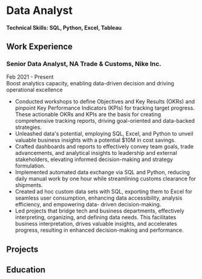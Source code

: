 # Data Analyst

#### Technical Skills: SQL, Python, Excel, Tableau

## Work Experience
### Senior Data Analyst, NA Trade & Customs, Nike Inc.  
Feb 2021 - Present  
Boost analytics capacity, enabling data-driven decision and driving operational excellence
+ Conducted workshops to define Objectives and Key Results (OKRs) and pinpoint Key Performance Indicators (KPIs) for tracking target progress. These actionable OKRs and KPIs are the basis for creating comprehensive tracking reports, driving goal-oriented and data-backed strategies.
+ Unleashed data's potential, employing SQL, Excel, and Python to unveil valuable business insights with a potential $10M in cost savings.
+ Crafted dashboards and reports to effectively convey team goals, trade advancements, and analytical insights to leadership and external stakeholders, elevating informed decision-making and strategy formulation.
+ Implemented automated data exchange via SQL and Python, reducing daily manual work by one hour while streamlining customs clearance for shipments.
+ Created ad hoc custom data sets with SQL, exporting them to Excel for seamless user consumption, enhancing data accessibility, analysis efficiency, and empowering data- driven decision-making.
+ Led projects that bridge tech and business departments, effectively interpreting, organizing, and defining data needs. This facilitates business interpretation, drives valuable insights, and accelerates progress, resulting in enhanced decision-making and performance.

## Projects

## Education
